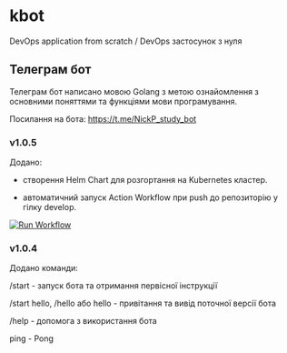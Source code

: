 # kbot
DevOps application from scratch / DevOps застосунок з нуля
## Телеграм бот
Телеграм бот написано мовою Golang з метою ознайомлення з основними поняттями та функціями мови програмування.

Посилання на бота:  https://t.me/NickP_study_bot

### v1.0.5
Додано:

- створення Helm Chart для розгортання на Kubernetes кластер.

- автоматичний запуск Action Workflow при push до репозиторію у гілку develop.

[![Run Workflow](https://github.com/NickP007/kbot/actions/workflows/cicd-develop.yaml/badge.svg)](https://github.com/NickP007/kbot/actions/workflows/cicd-develop.yaml)


### v1.0.4
Додано команди:

/start - запуск бота та отримання первісної інструкції

/start hello, /hello або hello - привітання та вивід поточної версії бота

/help - допомога з використання бота

ping - Pong
